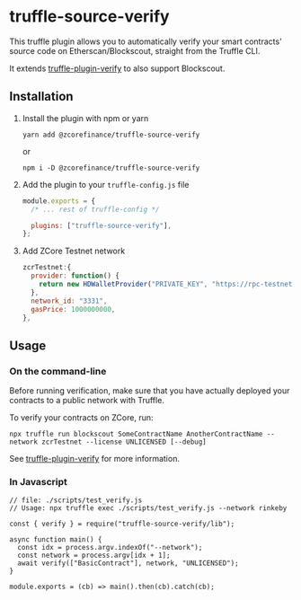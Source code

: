# truffle-source-verify

This truffle plugin allows you to automatically verify your smart contracts' source code on Etherscan/Blockscout, straight from the Truffle CLI.

It extends [truffle-plugin-verify](https://github.com/rkalis/truffle-plugin-verify) to also support Blockscout.

## Installation

1. Install the plugin with npm or yarn
   ```
   yarn add @zcorefinance/truffle-source-verify
   ```
   or
   ```
   npm i -D @zcorefinance/truffle-source-verify
   ```
2. Add the plugin to your `truffle-config.js` file

   ```js
   module.exports = {
     /* ... rest of truffle-config */

     plugins: ["truffle-source-verify"],
   };
   ```
   
3. Add ZCore Testnet network

   ```js
   zcrTestnet:{
     provider: function() {
       return new HDWalletProvider("PRIVATE_KEY", "https://rpc-testnet.zcore.cash")
     },
     network_id: "3331",
     gasPrice: 1000000000,
   },
   ```

## Usage

### On the command-line

Before running verification, make sure that you have actually deployed your contracts to a public network with Truffle.

To verify your contracts on ZCore, run:

```
npx truffle run blockscout SomeContractName AnotherContractName --network zcrTestnet --license UNLICENSED [--debug]
```


See [truffle-plugin-verify](https://github.com/rkalis/truffle-plugin-verify) for more information.

### In Javascript

```
// file: ./scripts/test_verify.js
// Usage: npx truffle exec ./scripts/test_verify.js --network rinkeby

const { verify } = require("truffle-source-verify/lib");

async function main() {
  const idx = process.argv.indexOf("--network");
  const network = process.argv[idx + 1];
  await verify(["BasicContract"], network, "UNLICENSED");
}

module.exports = (cb) => main().then(cb).catch(cb);
```
